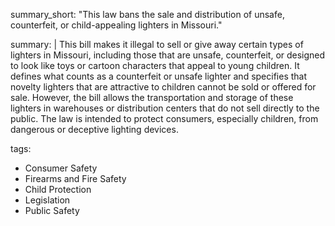 summary_short: "This law bans the sale and distribution of unsafe, counterfeit, or child-appealing lighters in Missouri."

summary: |
  This bill makes it illegal to sell or give away certain types of lighters in Missouri, including those that are unsafe, counterfeit, or designed to look like toys or cartoon characters that appeal to young children. It defines what counts as a counterfeit or unsafe lighter and specifies that novelty lighters that are attractive to children cannot be sold or offered for sale. However, the bill allows the transportation and storage of these lighters in warehouses or distribution centers that do not sell directly to the public. The law is intended to protect consumers, especially children, from dangerous or deceptive lighting devices.

tags:
  - Consumer Safety
  - Firearms and Fire Safety
  - Child Protection
  - Legislation
  - Public Safety
